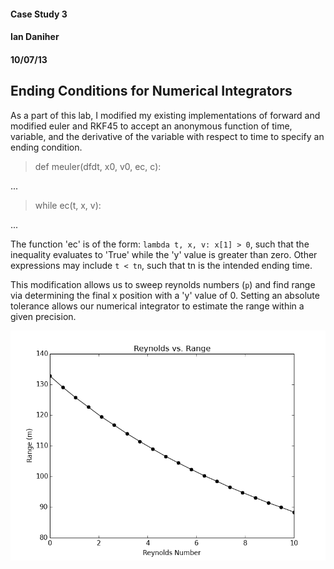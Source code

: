 #### Case Study 3
#### Ian Daniher
#### 10/07/13

## Ending Conditions for Numerical Integrators

As a part of this lab, I modified my existing implementations of forward and modified euler and RKF45 to accept an anonymous function of time, variable, and the derivative of the variable with respect to time to specify an ending condition.

> def meuler(dfdt, x0, v0, ec, c):

...

> while ec(t, x, v):

...

The function 'ec' is of the form: ```lambda t, x, v: x[1] > 0```, such that the inequality evaluates to 'True' while the 'y' value is greater than zero. Other expressions may include ```t < tn```, such that tn is the intended ending time.


This modification allows us to sweep reynolds numbers (```p```) and find range via determining the final x position with a 'y' value of 0. Setting an absolute tolerance allows our numerical integrator to estimate the range within a given precision.

![Range vs. Reynolds Number](cs3/cs3f1.png "Range vs. Reynolds")
